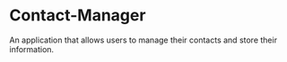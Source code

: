 # Contact-Manager
An application that allows users to manage their contacts and store their information.
